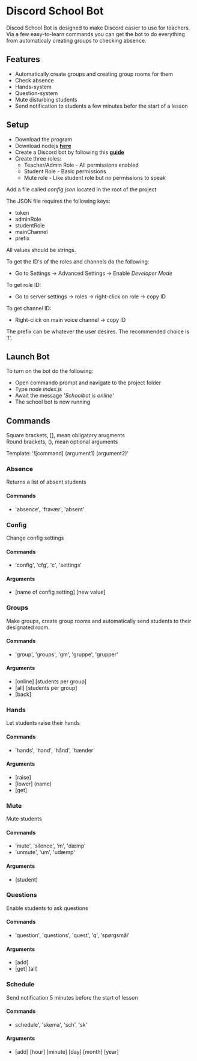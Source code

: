 # Discord School Bot

Discod School Bot is designed to make Discord easier to use for teachers.  
Via a few easy-to-learn commands you can get the bot to do everything from automaticaly creating groups to checking absence.

## Features
 - Automatically create groups and creating group rooms for them
 - Check absence
 - Hands-system
 - Question-system
 - Mute disturbing students
 - Send notification to students a few minutes befor the start of a lesson
 
## Setup
 - Download the program
 - Download nodejs **[here](https://nodejs.org/en/download/)**
 - Create a Discord bot by following this **[guide](https://www.writebots.com/discord-bot-token)**  
 - Create three roles:
    - Teacher/Admin Role - All permissions enabled
    - Student Role - Basic permissions
    - Mute role - Like student role but no permissions to speak  

Add a file called *config.json* located in the root of the project  

The JSON file requires the following keys:
 - token
 - adminRole
 - studentRole
 - mainChannel
 - prefix
 
All values should be strings.  

 To get the ID's of the roles and channels do the following:
 - Go to Settings → Advanced Settings → Enable *Developer Mode*
 
To get role ID:
 - Go to server settings → roles → right-click on role → copy ID

To get channel ID:
- Right-click on main voice channel → copy ID

The prefix can be whatever the user desires. The recommended choice is '!'.

## Launch Bot
To turn on the bot do the following:
- Open commando prompt and navigate to the project folder
- Type *node index.js*
- Await the message *'Schoolbot is online'*
- The school bot is now running

## Commands

Square brackets, [], mean obligatory arugments  
Round brackets, (), mean optional arguments

Template:
'![command] (argument1) (argument2)'

### Absence
Returns a list of absent students

#### Commands
- 'absence', 'fravær', 'absent'

### Config
Change config settings

#### Commands
- 'config', 'cfg', 'c', 'settings'

#### Arguments
- [name of config setting] [new value]

### Groups
Make groups, create group rooms and automatically send students to their designated room.

#### Commands
- 'group', 'groups', 'gm', 'gruppe', 'grupper'  

#### Arguments
- [online] [students per group]
- [all] [students per group]
- [back]

### Hands
Let students raise their hands

#### Commands
- 'hands', 'hand', 'hånd', 'hænder'  

#### Arguments
- [raise]
- [lower] (name)
- [get]

### Mute
Mute students

#### Commands
- 'mute', 'silence', 'm', 'dæmp'
- 'unmute', 'um', 'udæmp'

#### Arguments
- (student)

### Questions
Enable students to ask questions

#### Commands
- 'question', 'questions', 'quest', 'q', 'spørgsmål'  

#### Arguments
- [add]
- [get] (all)
  
### Schedule
Send notification 5 minutes before the start of lesson

#### Commands
- schedule', 'skema', 'sch', 'sk'

#### Arguments
- [add] [hour] [minute] [day] [month] [year]
